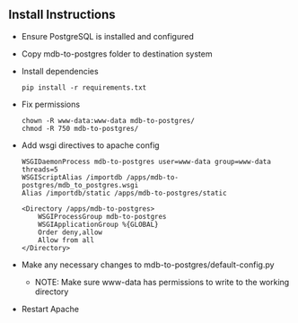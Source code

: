 ## Install Instructions

* Ensure PostgreSQL is installed and configured
* Copy mdb-to-postgres folder to destination system
* Install dependencies

	```
	pip install -r requirements.txt
	```

* Fix permissions

	```
	chown -R www-data:www-data mdb-to-postgres/
	chmod -R 750 mdb-to-postgres/
	```

* Add wsgi directives to apache config

	```
	WSGIDaemonProcess mdb-to-postgres user=www-data group=www-data threads=5
	WSGIScriptAlias /importdb /apps/mdb-to-postgres/mdb_to_postgres.wsgi
	Alias /importdb/static /apps/mdb-to-postgres/static

	<Directory /apps/mdb-to-postgres>
		WSGIProcessGroup mdb-to-postgres
		WSGIApplicationGroup %{GLOBAL}
		Order deny,allow
		Allow from all
	</Directory>
	```

* Make any necessary changes to mdb-to-postgres/default-config.py
	* NOTE: Make sure www-data has permissions to write to the working directory
* Restart Apache


